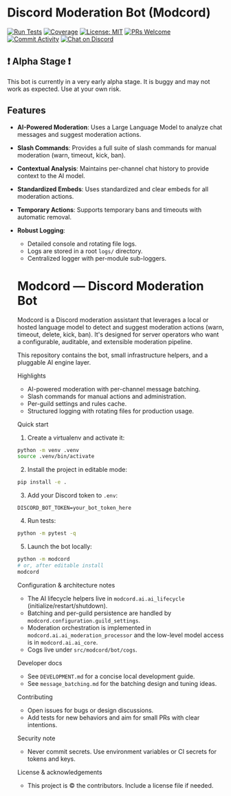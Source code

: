 # Discord Moderation Bot (Modcord)

[![Run Tests](https://github.com/HoneyBerries/Modcord/actions/workflows/tests.yaml/badge.svg)](https://github.com/HoneyBerries/Modcord/actions/workflows/tests.yaml)
[![Coverage](https://codecov.io/gh/HoneyBerries/Modcord/branch/main/graph/badge.svg?token=YOUR_CODECOV_TOKEN)](https://codecov.io/gh/HoneyBerries/Modcord)
[![License: MIT](https://img.shields.io/badge/license-MIT-blue.svg)](LICENSE)
[![PRs Welcome](https://img.shields.io/badge/PRs-Welcome-brightgreen.svg)](CONTRIBUTING.md)
[![Commit Activity](https://img.shields.io/github/commit-activity/m/honeyberries/modcord)](https://github.com/honeyberries/modcord/commits)
[![Chat on Discord](https://img.shields.io/badge/chat-on%20Discord-5865F2.svg)](https://discord.gg/c354AX236r)


## ❗ Alpha Stage ❗

This bot is currently in a very early alpha stage. It is buggy and may not work as expected. Use at your own risk.

## Features

-   **AI-Powered Moderation**: Uses a Large Language Model to analyze chat messages and suggest moderation actions.
-   **Slash Commands**: Provides a full suite of slash commands for manual moderation (warn, timeout, kick, ban).
-   **Contextual Analysis**: Maintains per-channel chat history to provide context to the AI model.
-   **Standardized Embeds**: Uses standardized and clear embeds for all moderation actions.
-   **Temporary Actions**: Supports temporary bans and timeouts with automatic removal.
-   **Robust Logging**:
    -   Detailed console and rotating file logs.
    -   Logs are stored in a root `logs/` directory.
    -   Centralized logger with per-module sub-loggers.
    # Modcord — Discord Moderation Bot

    Modcord is a Discord moderation assistant that leverages a local or hosted
    language model to detect and suggest moderation actions (warn, timeout,
    delete, kick, ban). It's designed for server operators who want a
    configurable, auditable, and extensible moderation pipeline.

    This repository contains the bot, small infrastructure helpers, and a
    pluggable AI engine layer.

    Highlights
    - AI-powered moderation with per-channel message batching.
    - Slash commands for manual actions and administration.
    - Per-guild settings and rules cache.
    - Structured logging with rotating files for production usage.

    Quick start
    1. Create a virtualenv and activate it:

    ```bash
    python -m venv .venv
    source .venv/bin/activate
    ```

    2. Install the project in editable mode:

    ```bash
    pip install -e .
    ```

    3. Add your Discord token to `.env`:

    ```text
    DISCORD_BOT_TOKEN=your_bot_token_here
    ```

    4. Run tests:

    ```bash
    python -m pytest -q
    ```

    5. Launch the bot locally:

    ```bash
    python -m modcord
    # or, after editable install
    modcord
    ```

    Configuration & architecture notes
    - The AI lifecycle helpers live in `modcord.ai.ai_lifecycle` (initialize/restart/shutdown).
    - Batching and per-guild persistence are handled by `modcord.configuration.guild_settings`.
    - Moderation orchestration is implemented in `modcord.ai.ai_moderation_processor` and the low-level model access is in `modcord.ai.ai_core`.
    - Cogs live under `src/modcord/bot/cogs`.

    Developer docs
    - See `DEVELOPMENT.md` for a concise local development guide.
    - See `message_batching.md` for the batching design and tuning ideas.

    Contributing
    - Open issues for bugs or design discussions.
    - Add tests for new behaviors and aim for small PRs with clear intentions.

    Security note
    - Never commit secrets. Use environment variables or CI secrets for tokens and keys.

    License & acknowledgements
    - This project is © the contributors. Include a license file if needed.
